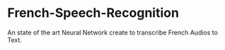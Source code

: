 # French-Speech-Recognition
An state of the art Neural Network create to transcribe French Audios to Text.
